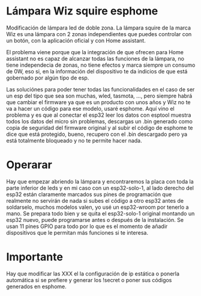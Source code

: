 # Lámpara Wiz squire esphome
Modificación de lámpara led de doble zona.
La lámpara squire de la marca Wiz es una lámpara con 2 zonas independientes que puedes controlar con un botón, con la aplicación oficial y con Home assistant. 

El problema viene porque que la integración de que ofrecen para Home assistant no es capaz de alcanzar todas las funciones de la lámpara, no tiene independecia de zonas, no tiene efectos y marca siempre un consumo de 0W, eso si, en la información del dispositivo te da indicios de que está gobernado por algún tipo de esp.

Las soluciónes para poder tener todas las funcionalidades en el caso de ser un esp del tipo que sea son muchas, wled, tasmota, ..., pero siempre habrá que cambiar el firmware ya que es un producto con unos años y Wiz no te va a hacer un código para ese modelo, usaré esphome.
Aquí vino el problema y es que al conectar el esp32 leer los datos con esptool muestra todos los datos del micro sin problemas, descargas un .bin generado como copia de seguridad del firmware original y al subir el código de esphome te dice que está protegido, bueno, recupero con el .bin descargado pero ya está totalmente bloqueado y no te permite hacer nada.

# Operarar
Hay que empezar abriendo la lámpara y encontraremos la placa con toda la parte inferior de leds y en mi caso con un esp32-solo-1, al lado derecho del esp32 están claramente marcados sus pines de programación que realmente no servirán de nada si subes el código a otro esp32 antes de soldarselo, muchos modelos valen, yo usé un esp32-wroom por tenerlo a mano. Se prepara todo bien y se quita el esp32-solo-1 original montando un esp32 nuevo, puede programarse antes o después de la instalación. Se usan 11 pines GPIO para todo por lo que es el momento de añadir dispositivos que le permitan más funciones si te interesa.

# Importante
Hay que modificar las XXX el la configuración de ip estática o ponerla automática si se prefiere y generar los !secret o poner sus códigos generados en esphome.
